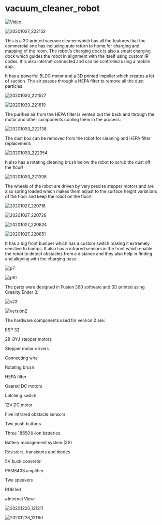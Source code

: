 # vacuum_cleaner_robot

![Video](https://youtu.be/siy_URgonHc)

![20201027_222152](https://user-images.githubusercontent.com/97425422/177093066-a7bcce14-1cc6-42c9-81d5-1d51cd86204e.jpg)

This is a 3D printed vacuum cleaner which has all the features that the commercial one has including auto return to home for charging and mapping of the room. The robot's charging dock is also a smart charging dock which guides the robot in alignment with the itself using custom IR codes. It is also internet connected and can be controlled using a mobile app.

It has a powerful BLDC motor and a 3D printed impeller which creates a lot of suction. The air passes through a HEPA filter to remove all the dust particles.

![20201030_221527](https://user-images.githubusercontent.com/97425422/177093633-e26cd1f0-eaa9-4222-bb79-aa025270d79a.jpg)

![20201030_221619](https://user-images.githubusercontent.com/97425422/177096414-38cf4fa1-a992-4213-8160-63688dcbdf95.jpg)

The purified air from the HEPA filter is vented out the back and through the motor and other components cooling them in the process:

![20201030_222138](https://user-images.githubusercontent.com/97425422/177096383-12f98822-6977-4920-8143-06d871806819.jpg)

The dust box can be removed from the robot for cleaning and HEPA filter replacement:

![20201030_222354](https://user-images.githubusercontent.com/97425422/177094457-b6387304-d7f8-4b9f-a43a-2870d7cc9906.jpg)

It also has a rotating cleaning brush below the robot to scrub the dust off the floor!

![20201030_221308](https://user-images.githubusercontent.com/97425422/177093610-c3d2bada-a3cf-4112-bfd4-5ddefc781b57.jpg)

The wheels of the robot are driven by very precise stepper motors and are also spring loaded which makes them adjust to the surface height variations of the floor and keep the robot on the floor!

![20201027_220718](https://user-images.githubusercontent.com/97425422/177095096-06a7a8d0-dc7c-4974-9d98-135319ed0564.jpg)

![20201027_220726](https://user-images.githubusercontent.com/97425422/177095085-66bce9f0-d0be-437a-8bbf-c25af81b5cbe.jpg)

![20201027_220824](https://user-images.githubusercontent.com/97425422/177095051-ec2ca528-e21c-4df8-99ac-6782c3458112.jpg)

![20201027_220851](https://user-images.githubusercontent.com/97425422/177095061-808b142f-60aa-4bf3-adb4-5b024f64e4e3.jpg)


It has a big front bumper which has a custom switch making it extremely senstive to bumps. It also has 5 infrared sensors in the front which enable the robot to detect obstacles from a distance and they also help in finding and aligning with the charging base.

![p7](https://user-images.githubusercontent.com/97425422/177093946-13247630-fd46-48d2-b66b-aae597bda415.PNG)

![p10](https://user-images.githubusercontent.com/97425422/177093954-06476d66-9f3a-4ec6-bed6-9eb3b2101fb4.PNG)

The parts were designed in Fusion 360 software and 3D printed using Creality Ender 3.

![v22](https://user-images.githubusercontent.com/97425422/177094245-bdc5d39e-a322-4421-bb8f-d679c74167cd.PNG)

![version2](https://user-images.githubusercontent.com/97425422/177094253-efb0e7ca-d304-44b6-9749-d2c392a4ccf2.PNG)


The hardware components used for version 2 are:

ESP 32

28-BYJ stepper motors

Stepper motor drivers

Connecting wire

Rotating brush

HEPA filter

Geared DC motors

Latching switch

12V DC motor

Five infrared obstacle sensors

Two push buttons

Three 18650 li-ion batteries

Battery management system (3S)

Resistors, transistors and diodes

5V buck converter

PAM8403 amplifier

Two speakers

RGB led


#Internal View:

![20201226_121211](https://user-images.githubusercontent.com/97425422/177097855-e402ceb5-7be5-4969-b1e5-5e59ffb152d1.jpg)

![20201226_121151](https://user-images.githubusercontent.com/97425422/177097881-52fcb38c-2949-4584-8b37-dbf014810712.jpg)


